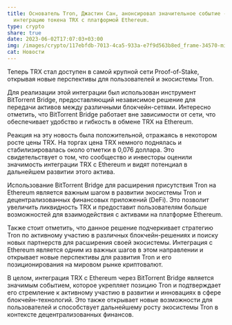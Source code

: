 ```yaml
---
title: Основатель Tron, Джастин Сан, анонсировал значительное событие -
  интеграцию токена TRX с платформой Ethereum.
type: crypto
share: true
date: 2023-06-02T17:07:03+03:00
img: /images/crypto/117ebfdb-7013-4ca5-933a-e7f9d563b8ed_frame-34570-min.avif
cat: Новости
---
```

Теперь TRX стал доступен в самой крупной сети Proof-of-Stake, открывая новые перспективы для пользователей и экосистемы Tron.

Для реализации этой интеграции был использован инструмент BitTorrent Bridge, предоставляющий независимое решение для передачи активов между различными блокчейн-сетями. Интересно отметить, что BitTorrent Bridge работает вне зависимости от сети, что обеспечивает удобство и гибкость в обмене TRX на Ethereum.

Реакция на эту новость была положительной, отражаясь в некотором росте цены TRX. На торгах цена TRX немного поднялась и стабилизировалась около отметки в 0,076 доллара. Это свидетельствует о том, что сообщество и инвесторы оценили значимость интеграции TRX с Ethereum и видят потенциал в дальнейшем развитии этого актива.

Использование BitTorrent Bridge для расширения присутствия Tron на Ethereum является важным шагом в развитии экосистемы Tron и децентрализованных финансовых приложений (DeFi). Это позволит увеличить ликвидность TRX и предоставит пользователям больше возможностей для взаимодействия с активами на платформе Ethereum.

Также стоит отметить, что данное решение подчеркивает стратегию Tron по активному участию в различных блокчейн-решениях и поиску новых партнерств для расширения своей экосистемы. Интеграция с Ethereum является одним из важных шагов в этом направлении и открывает новые перспективы для развития Tron и его позиционирования на мировом рынке криптовалют.

В целом, интеграция TRX с Ethereum через BitTorrent Bridge является значимым событием, которое укрепляет позицию Tron и подтверждает его стремление к активному участию в развитии и инновациях в сфере блокчейн-технологий. Это также открывает новые возможности для пользователей и способствует дальнейшему росту экосистемы Tron в контексте децентрализованных финансов.
